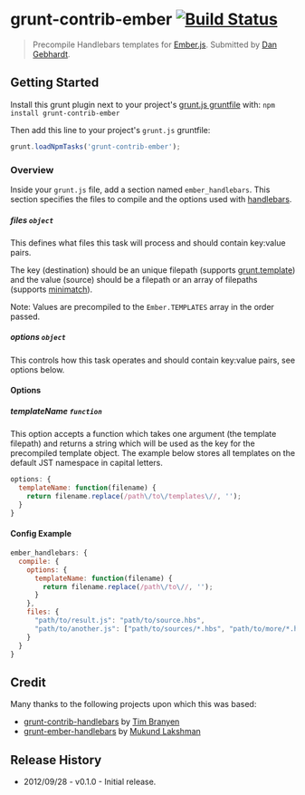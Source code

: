 # grunt-contrib-ember [![Build Status](https://secure.travis-ci.org/dgeb/grunt-contrib-ember.png?branch=master)](http://travis-ci.org/dgeb/grunt-contrib-ember)
> Precompile Handlebars templates for [Ember.js](http://emberjs.com).  Submitted by [Dan Gebhardt](https://github.com/dgeb).

## Getting Started
Install this grunt plugin next to your project's [grunt.js gruntfile][getting_started] with: `npm install grunt-contrib-ember`

Then add this line to your project's `grunt.js` gruntfile:

```javascript
grunt.loadNpmTasks('grunt-contrib-ember');
```

[grunt]: https://github.com/cowboy/grunt
[getting_started]: https://github.com/cowboy/grunt/blob/master/docs/getting_started.md

### Overview

Inside your `grunt.js` file, add a section named `ember_handlebars`. This section specifies the files to compile and the options used with [handlebars](http://handlebarsjs.com/).

##### files ```object```

This defines what files this task will process and should contain key:value pairs.

The key (destination) should be an unique filepath (supports [grunt.template](https://github.com/cowboy/grunt/blob/master/docs/api_template.md)) and the value (source) should be a filepath or an array of filepaths (supports [minimatch](https://github.com/isaacs/minimatch)).

Note: Values are precompiled to the `Ember.TEMPLATES` array in the order passed.

##### options ```object```

This controls how this task operates and should contain key:value pairs, see options below.

#### Options

##### templateName ```function```

This option accepts a function which takes one argument (the template filepath) and returns a string which will be used as the key for the precompiled template object.  The example below stores all templates on the default JST namespace in capital letters.

``` javascript
options: {
  templateName: function(filename) {
    return filename.replace(/path\/to\/templates\//, '');
  }
}
```

#### Config Example

``` javascript
ember_handlebars: {
  compile: {
    options: {
      templateName: function(filename) {
        return filename.replace(/path\/to\//, '');
      }
    },
    files: {
      "path/to/result.js": "path/to/source.hbs",
      "path/to/another.js": ["path/to/sources/*.hbs", "path/to/more/*.hbs"]
    }
  }
}
```

## Credit

Many thanks to the following projects upon which this was based:

* [grunt-contrib-handlebars](https://github.com/gruntjs/grunt-contrib-handlebars) by [Tim Branyen](https://github.com/tbranyen)
* [grunt-ember-handlebars](https://github.com/yaymukund/grunt-ember-handlebars) by [Mukund Lakshman](https://github.com/yaymukund)

## Release History

* 2012/09/28 - v0.1.0 - Initial release.